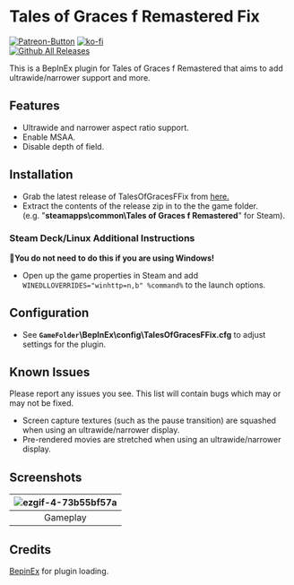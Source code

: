 ﻿# Tales of Graces f Remastered Fix
[![Patreon-Button](https://raw.githubusercontent.com/Lyall/TalesOfGracesFFix/refs/heads/master/.github/Patreon-Button.png)](https://www.patreon.com/Wintermance) 
[![ko-fi](https://ko-fi.com/img/githubbutton_sm.svg)](https://ko-fi.com/W7W01UAI9)<br />
[![Github All Releases](https://img.shields.io/github/downloads/Lyall/TalesOfGracesFFix/total.svg)](https://github.com/Lyall/TalesOfGracesFFix/releases)

This is a BepInEx plugin for Tales of Graces f Remastered that aims to add ultrawide/narrower support and more.

## Features
- Ultrawide and narrower aspect ratio support.
- Enable MSAA.
- Disable depth of field.

## Installation
- Grab the latest release of TalesOfGracesFFix from [here.](https://github.com/Lyall/TalesOfGracesFFix/releases)
- Extract the contents of the release zip in to the the game folder. <br />(e.g. "**steamapps\common\Tales of Graces f Remastered**" for Steam).

### Steam Deck/Linux Additional Instructions
🚩**You do not need to do this if you are using Windows!**
- Open up the game properties in Steam and add `WINEDLLOVERRIDES="winhttp=n,b" %command%` to the launch options.

## Configuration
- See **`GameFolder`\BepInEx\config\TalesOfGracesFFix.cfg** to adjust settings for the plugin.

## Known Issues
Please report any issues you see.
This list will contain bugs which may or may not be fixed.

- Screen capture textures (such as the pause transition) are squashed when using an ultrawide/narrower display.
- Pre-rendered movies are stretched when using an ultrawide/narrower display.

## Screenshots

| ![ezgif-4-73b55bf57a](https://github.com/user-attachments/assets/27422730-2bd5-4eb1-9f92-caa8f6e7c9ea) |
|:--:|
| Gameplay |

## Credits
[BepinEx](https://github.com/BepInEx/BepInEx) for plugin loading.
